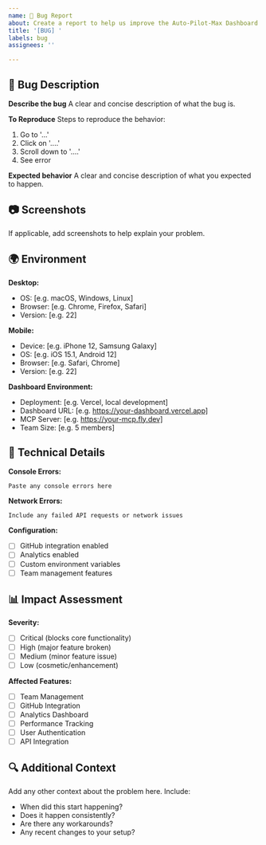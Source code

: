 ```yaml
---
name: 🐛 Bug Report
about: Create a report to help us improve the Auto-Pilot-Max Dashboard
title: '[BUG] '
labels: bug
assignees: ''

---
```


## 🐛 Bug Description
**Describe the bug**
A clear and concise description of what the bug is.

**To Reproduce**
Steps to reproduce the behavior:
1. Go to '...'
2. Click on '....'
3. Scroll down to '....'
4. See error

**Expected behavior**
A clear and concise description of what you expected to happen.

## 📷 Screenshots
If applicable, add screenshots to help explain your problem.

## 🌍 Environment
**Desktop:**
- OS: [e.g. macOS, Windows, Linux]
- Browser: [e.g. Chrome, Firefox, Safari]
- Version: [e.g. 22]

**Mobile:**
- Device: [e.g. iPhone 12, Samsung Galaxy]
- OS: [e.g. iOS 15.1, Android 12]
- Browser: [e.g. Safari, Chrome]
- Version: [e.g. 22]

**Dashboard Environment:**
- Deployment: [e.g. Vercel, local development]
- Dashboard URL: [e.g. https://your-dashboard.vercel.app]
- MCP Server: [e.g. https://your-mcp.fly.dev]
- Team Size: [e.g. 5 members]

## 🔧 Technical Details
**Console Errors:**
```
Paste any console errors here
```

**Network Errors:**
```
Include any failed API requests or network issues
```

**Configuration:**
- [ ] GitHub integration enabled
- [ ] Analytics enabled  
- [ ] Custom environment variables
- [ ] Team management features

## 📊 Impact Assessment
**Severity:**
- [ ] Critical (blocks core functionality)
- [ ] High (major feature broken)
- [ ] Medium (minor feature issue)
- [ ] Low (cosmetic/enhancement)

**Affected Features:**
- [ ] Team Management
- [ ] GitHub Integration
- [ ] Analytics Dashboard
- [ ] Performance Tracking
- [ ] User Authentication
- [ ] API Integration

## 🔍 Additional Context
Add any other context about the problem here. Include:
- When did this start happening?
- Does it happen consistently?
- Are there any workarounds?
- Any recent changes to your setup?